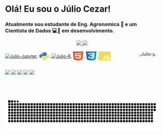 # Olá! Eu sou o  Júlio Cezar!
### Atualmente sou estudante de Eng. Agronomica 🌱 e um Cientista de Dados 💻🎲 em desenvolvimento.

<div align="center">
  <a href="https://www.linkedin.com/in/j%C3%BAlio-cezar-candido-da-silva-a0408017a/">
  <img height="170em" src="https://github-readme-stats.vercel.app/api?username=Julio-Cezar-Candido&show_icons=true&theme=merko&include_all_commits=true&count_private=true"/>
  <img height="170em" src="https://github-readme-stats.vercel.app/api/top-langs/?username=Julio-Cezar-Candido&layout=compact&langs_count=7&theme=merko"/>
</div>
<div style="display: inline_block"><br>
  <img align="center" alt="Julio-Jupyter" height="30" width="40" src="https://cdn.jsdelivr.net/gh/devicons/devicon/icons/jupyter/jupyter-original-wordmark.svg">
  <img align="center" alt="Julio-Python" height="30" width="40" src="https://raw.githubusercontent.com/devicons/devicon/master/icons/python/python-original.svg">
  <img align="center" alt="Julio-R" height="30" width="40" src="https://cdn.jsdelivr.net/gh/devicons/devicon/icons/r/r-original.svg">
  <img align="center" alt="Julio-HTML" height="30" width="40" src="https://raw.githubusercontent.com/devicons/devicon/master/icons/html5/html5-original.svg">
  <img align="center" alt="Julio-CSS" height="30" width="40" src="https://raw.githubusercontent.com/devicons/devicon/master/icons/css3/css3-original.svg">
  <img align="center" alt="Julio-Js" height="30" width="40" src="https://raw.githubusercontent.com/devicons/devicon/master/icons/javascript/javascript-plain.svg">
  <img align="right" alt="Julio-pic" height="150" style="border-radius:50px;" src="https://share-cdn.picrew.me/shareImg/org/202110/338224_tErmlpq8.png">
</div>
  
  ##
 
<div>
  <a href="https://www.linkedin.com/in/j%C3%BAlio-cezar-candido-da-silva-a0408017a/" target="_blank"><img src="https://img.shields.io/badge/-LinkedIn-%230077B5?style=for-the-badge&logo=linkedin&logoColor=white" target="_blank"></a>
  <a href="https://www.instagram.com/j.c_candido/" target="_blank"><img src="https://img.shields.io/badge/-Instagram-%23E4405F?style=for-the-badge&logo=instagram&logoColor=white" target="_blank"></a>
  <a href="https://t.me/JCCDS" target="_blank"><img src="https://img.shields.io/badge/Telegram-2CA5E0?style=for-the-badge&logo=telegram&logoColor=white" target="_blank"></a>
  <a href = "mailto:jccds.agro@gmail.com"><img src="https://img.shields.io/badge/-Gmail-%23333?style=for-the-badge&logo=gmail&logoColor=white" target="_blank"></a>
  <a href="https://www.youtube.com/channel/UCUUuRzYjWqmGaLOWrfnwtUg" target="_blank"><img src="https://img.shields.io/badge/YouTube-FF0000?style=for-the-badge&logo=youtube&logoColor=white" target="_blank"></a>
 
  ![Snake animation](https://github.com/Julio-Cezar-Candido/Julio-Cezar-Candido/blob/output/github-contribution-grid-snake.svg)
 
</div>

